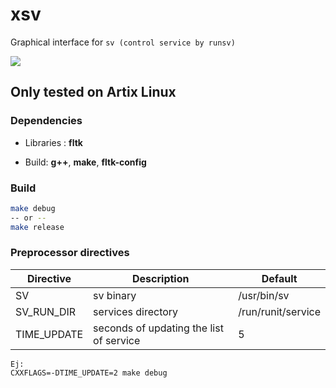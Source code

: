 # xsv

Graphical interface for `sv (control service by runsv)`


<img src="https://git.disroot.org/daltomi/xsv/raw/branch/master/screenshot.png"/>


## Only tested on Artix Linux


### Dependencies

* Libraries : **fltk**

* Build:  **g++**, **make**, **fltk-config**

### Build
```bash
make debug
-- or --
make release
```

### Preprocessor directives

| Directive | Description | Default |
|-------------------------------|---------|---------
| SV |  sv binary | /usr/bin/sv
| SV_RUN_DIR      |  services directory | /run/runit/service
| TIME_UPDATE | seconds of updating the list of service | 5
```
Ej:
CXXFLAGS=-DTIME_UPDATE=2 make debug
```




